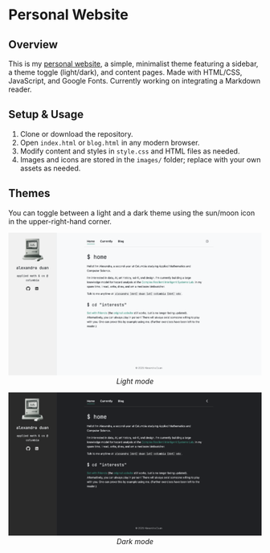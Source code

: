 # Personal Website

## Overview
This is my [personal website](https://alexandraduan.wiki), a simple, minimalist theme featuring a sidebar, a theme toggle (light/dark), and content pages. Made with HTML/CSS, JavaScript, and Google Fonts. Currently working on integrating a Markdown reader.

## Setup & Usage
1. Clone or download the repository.
2. Open `index.html` or `blog.html` in any modern browser.
3. Modify content and styles in `style.css` and HTML files as needed.
4. Images and icons are stored in the `images/` folder; replace with your own assets as needed.

## Themes
You can toggle between a light and a dark theme using the sun/moon icon in the upper-right-hand corner.
<p align="center">
  <img src="images/sample-light.png" alt="Light mode"><br>
  <em>Light mode</em>
</p>

<p align="center">
  <img src="images/sample-dark.png" alt="Dark mode"><br>
  <em>Dark mode</em>
</p>
